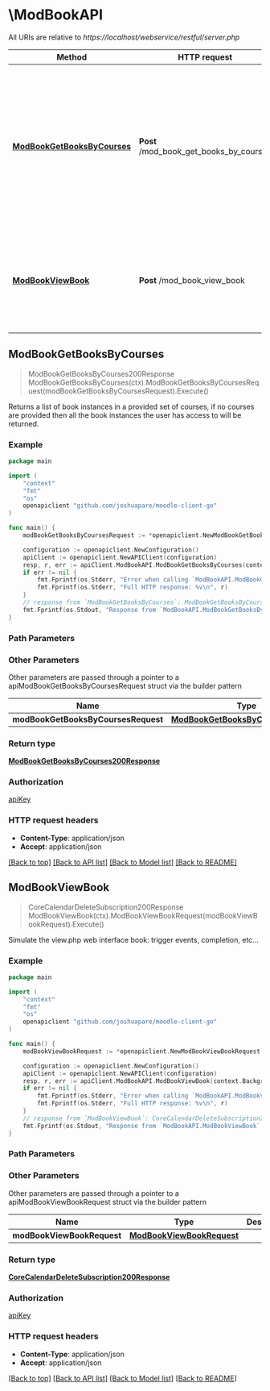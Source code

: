 # \ModBookAPI

All URIs are relative to *https://localhost/webservice/restful/server.php*

Method | HTTP request | Description
------------- | ------------- | -------------
[**ModBookGetBooksByCourses**](ModBookAPI.md#ModBookGetBooksByCourses) | **Post** /mod_book_get_books_by_courses | Returns a list of book instances in a provided set of courses,                             if no courses are provided then all the book instances the user has access to will be returned.
[**ModBookViewBook**](ModBookAPI.md#ModBookViewBook) | **Post** /mod_book_view_book | Simulate the view.php web interface book: trigger events, completion, etc...



## ModBookGetBooksByCourses

> ModBookGetBooksByCourses200Response ModBookGetBooksByCourses(ctx).ModBookGetBooksByCoursesRequest(modBookGetBooksByCoursesRequest).Execute()

Returns a list of book instances in a provided set of courses,                             if no courses are provided then all the book instances the user has access to will be returned.



### Example

```go
package main

import (
	"context"
	"fmt"
	"os"
	openapiclient "github.com/joshuapare/moodle-client-go"
)

func main() {
	modBookGetBooksByCoursesRequest := *openapiclient.NewModBookGetBooksByCoursesRequest() // ModBookGetBooksByCoursesRequest | 

	configuration := openapiclient.NewConfiguration()
	apiClient := openapiclient.NewAPIClient(configuration)
	resp, r, err := apiClient.ModBookAPI.ModBookGetBooksByCourses(context.Background()).ModBookGetBooksByCoursesRequest(modBookGetBooksByCoursesRequest).Execute()
	if err != nil {
		fmt.Fprintf(os.Stderr, "Error when calling `ModBookAPI.ModBookGetBooksByCourses``: %v\n", err)
		fmt.Fprintf(os.Stderr, "Full HTTP response: %v\n", r)
	}
	// response from `ModBookGetBooksByCourses`: ModBookGetBooksByCourses200Response
	fmt.Fprintf(os.Stdout, "Response from `ModBookAPI.ModBookGetBooksByCourses`: %v\n", resp)
}
```

### Path Parameters



### Other Parameters

Other parameters are passed through a pointer to a apiModBookGetBooksByCoursesRequest struct via the builder pattern


Name | Type | Description  | Notes
------------- | ------------- | ------------- | -------------
 **modBookGetBooksByCoursesRequest** | [**ModBookGetBooksByCoursesRequest**](ModBookGetBooksByCoursesRequest.md) |  | 

### Return type

[**ModBookGetBooksByCourses200Response**](ModBookGetBooksByCourses200Response.md)

### Authorization

[apiKey](../README.md#apiKey)

### HTTP request headers

- **Content-Type**: application/json
- **Accept**: application/json

[[Back to top]](#) [[Back to API list]](../README.md#documentation-for-api-endpoints)
[[Back to Model list]](../README.md#documentation-for-models)
[[Back to README]](../README.md)


## ModBookViewBook

> CoreCalendarDeleteSubscription200Response ModBookViewBook(ctx).ModBookViewBookRequest(modBookViewBookRequest).Execute()

Simulate the view.php web interface book: trigger events, completion, etc...



### Example

```go
package main

import (
	"context"
	"fmt"
	"os"
	openapiclient "github.com/joshuapare/moodle-client-go"
)

func main() {
	modBookViewBookRequest := *openapiclient.NewModBookViewBookRequest(int32(123)) // ModBookViewBookRequest | 

	configuration := openapiclient.NewConfiguration()
	apiClient := openapiclient.NewAPIClient(configuration)
	resp, r, err := apiClient.ModBookAPI.ModBookViewBook(context.Background()).ModBookViewBookRequest(modBookViewBookRequest).Execute()
	if err != nil {
		fmt.Fprintf(os.Stderr, "Error when calling `ModBookAPI.ModBookViewBook``: %v\n", err)
		fmt.Fprintf(os.Stderr, "Full HTTP response: %v\n", r)
	}
	// response from `ModBookViewBook`: CoreCalendarDeleteSubscription200Response
	fmt.Fprintf(os.Stdout, "Response from `ModBookAPI.ModBookViewBook`: %v\n", resp)
}
```

### Path Parameters



### Other Parameters

Other parameters are passed through a pointer to a apiModBookViewBookRequest struct via the builder pattern


Name | Type | Description  | Notes
------------- | ------------- | ------------- | -------------
 **modBookViewBookRequest** | [**ModBookViewBookRequest**](ModBookViewBookRequest.md) |  | 

### Return type

[**CoreCalendarDeleteSubscription200Response**](CoreCalendarDeleteSubscription200Response.md)

### Authorization

[apiKey](../README.md#apiKey)

### HTTP request headers

- **Content-Type**: application/json
- **Accept**: application/json

[[Back to top]](#) [[Back to API list]](../README.md#documentation-for-api-endpoints)
[[Back to Model list]](../README.md#documentation-for-models)
[[Back to README]](../README.md)

